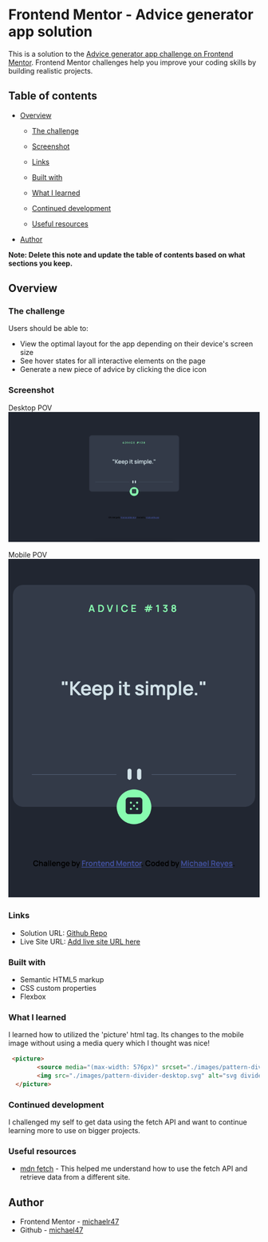 # Frontend Mentor - Advice generator app solution

This is a solution to the [Advice generator app challenge on Frontend Mentor](https://www.frontendmentor.io/challenges/advice-generator-app-QdUG-13db). Frontend Mentor challenges help you improve your coding skills by building realistic projects.

## Table of contents

- [Overview](#overview)
  - [The challenge](#the-challenge)
  - [Screenshot](#screenshot)
  - [Links](#links)

  - [Built with](#built-with)
  - [What I learned](#what-i-learned)
  - [Continued development](#continued-development)
  - [Useful resources](#useful-resources)
- [Author](#author)


**Note: Delete this note and update the table of contents based on what sections you keep.**

## Overview

### The challenge

Users should be able to:

- View the optimal layout for the app depending on their device's screen size
- See hover states for all interactive elements on the page
- Generate a new piece of advice by clicking the dice icon

### Screenshot
Desktop POV
![](./images/desktop%20adviceSite.png)

Mobile POV
![](./images/mobile%20adviceSite.png)

### Links

- Solution URL: [Github Repo](https://github.com/michaelr47/Advice-Generator)
- Live Site URL: [Add live site URL here](https://your-live-site-url.com)

### Built with

- Semantic HTML5 markup
- CSS custom properties
- Flexbox

### What I learned

I learned how to utilized the 'picture' html tag. Its changes to the mobile image without using a media query which I thought was nice!

```html
 <picture>
        <source media="(max-width: 576px)" srcset="./images/pattern-divider-mobile.svg">
        <img src="./images/pattern-divider-desktop.svg" alt="svg divider image">
  </picture>
```

### Continued development

I challenged my self to get data using the fetch API and want to continue learning more to use on bigger projects.

### Useful resources

- [mdn fetch](https://developer.mozilla.org/en-US/docs/Web/API/Fetch_API/Using_Fetch) - This helped me understand how to use the fetch API and retrieve data from a different site.

## Author


- Frontend Mentor - [michaelr47](https://www.frontendmentor.io/profile/michaelr47)
- Github - [michael47](https://github.com/michaelr47)
